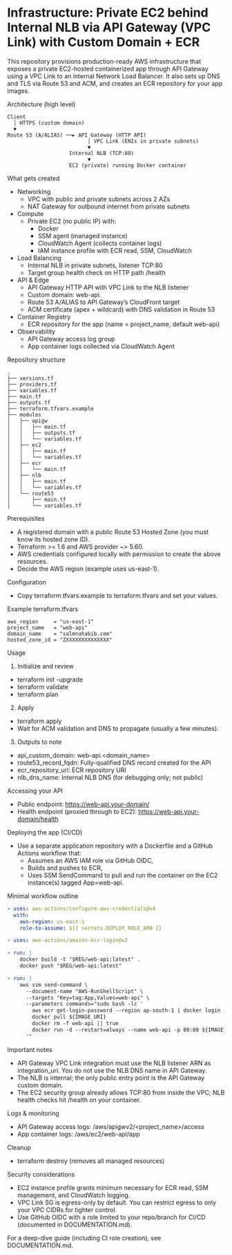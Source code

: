 # Infrastructure: Private EC2 behind Internal NLB via API Gateway (VPC Link) with Custom Domain + ECR

This repository provisions production-ready AWS infrastructure that exposes a private EC2-hosted containerized app through API Gateway using a VPC Link to an internal Network Load Balancer. It also sets up DNS and TLS via Route 53 and ACM, and creates an ECR repository for your app images.

Architecture (high level)
```
Client
  │ HTTPS (custom domain)
  ▼
Route 53 (A/ALIAS) ──► API Gateway (HTTP API)
                          │ VPC Link (ENIs in private subnets)
                          ▼
                    Internal NLB (TCP:80)
                          ▼
                    EC2 (private) running Docker container
```

What gets created
- Networking
  - VPC with public and private subnets across 2 AZs
  - NAT Gateway for outbound internet from private subnets
- Compute
  - Private EC2 (no public IP) with:
    - Docker
    - SSM agent (managed instance)
    - CloudWatch Agent (collects container logs)
    - IAM instance profile with ECR read, SSM, CloudWatch
- Load Balancing
  - Internal NLB in private subnets, listener TCP:80
  - Target group health check on HTTP path /health
- API & Edge
  - API Gateway HTTP API with VPC Link to the NLB listener
  - Custom domain: web-api.<your-domain>
  - Route 53 A/ALIAS to API Gateway’s CloudFront target
  - ACM certificate (apex + wildcard) with DNS validation in Route 53
- Container Registry
  - ECR repository for the app (name = project_name, default web-api)
- Observability
  - API Gateway access log group
  - App container logs collected via CloudWatch Agent

Repository structure
```
.
├── versions.tf
├── providers.tf
├── variables.tf
├── main.tf
├── outputs.tf
├── terraform.tfvars.example
├── modules
│   ├── apigw
│   │   ├── main.tf
│   │   ├── outputs.tf
│   │   └── variables.tf
│   ├── ec2
│   │   ├── main.tf
│   │   └── variables.tf
│   ├── ecr
│   │   └── main.tf
│   ├── nlb
│   │   ├── main.tf
│   │   └── variables.tf
│   └── route53
│       ├── main.tf
│       └── variables.tf
```

Prerequisites
- A registered domain with a public Route 53 Hosted Zone (you must know its hosted zone ID).
- Terraform >= 1.6 and AWS provider ~> 5.60.
- AWS credentials configured locally with permission to create the above resources.
- Decide the AWS region (example uses us-east-1).

Configuration
- Copy terraform.tfvars.example to terraform.tfvars and set your values.

Example terraform.tfvars
```
aws_region     = "us-east-1"
project_name   = "web-api"
domain_name    = "salmnahabib.com"
hosted_zone_id = "ZXXXXXXXXXXXXXX"
```

Usage
1) Initialize and review
- terraform init -upgrade
- terraform validate
- terraform plan

2) Apply
- terraform apply
- Wait for ACM validation and DNS to propagate (usually a few minutes).

3) Outputs to note
- api_custom_domain: web-api.<domain_name>
- route53_record_fqdn: Fully-qualified DNS record created for the API
- ecr_repository_url: ECR repository URI
- nlb_dns_name: Internal NLB DNS (for debugging only; not public)

Accessing your API
- Public endpoint: https://web-api.your-domain/
- Health endpoint (proxied through to EC2): https://web-api.your-domain/health

Deploying the app (CI/CD)
- Use a separate application repository with a Dockerfile and a GitHub Actions workflow that:
  - Assumes an AWS IAM role via GitHub OIDC,
  - Builds and pushes to ECR,
  - Uses SSM SendCommand to pull and run the container on the EC2 instance(s) tagged App=web-api.

Minimal workflow outline
```yaml
- uses: aws-actions/configure-aws-credentials@v4
  with:
    aws-region: us-east-1
    role-to-assume: ${{ secrets.DEPLOY_ROLE_ARN }}

- uses: aws-actions/amazon-ecr-login@v2

- run: |
    docker build -t "$REG/web-api:latest" .
    docker push "$REG/web-api:latest"

- run: |
    aws ssm send-command \
      --document-name "AWS-RunShellScript" \
      --targets "Key=tag:App,Values=web-api" \
      --parameters commands="sudo bash -lc '
        aws ecr get-login-password --region ap-south-1 | docker login --username AWS --password-stdin ${ACCOUNT_ID}.dkr.ecr.ap-south-1.amazonaws.com
        docker pull ${IMAGE_URI}
        docker rm -f web-api || true
        docker run -d --restart=always --name web-api -p 80:80 ${IMAGE_URI}
      '"
```

Important notes
- API Gateway VPC Link integration must use the NLB listener ARN as integration_uri. You do not use the NLB DNS name in API Gateway.
- The NLB is internal; the only public entry point is the API Gateway custom domain.
- The EC2 security group already allows TCP:80 from inside the VPC; NLB health checks hit /health on your container.

Logs & monitoring
- API Gateway access logs: /aws/apigwv2/<project_name>/access
- App container logs: /aws/ec2/web-api/app


Cleanup
- terraform destroy (removes all managed resources)

Security considerations
- EC2 instance profile grants minimum necessary for ECR read, SSM management, and CloudWatch logging.
- VPC Link SG is egress-only by default. You can restrict egress to only your VPC CIDRs for tighter control.
- Use GitHub OIDC with a role limited to your repo/branch for CI/CD (documented in DOCUMENTATION.md).

For a deep-dive guide (including CI role creation), see DOCUMENTATION.md.